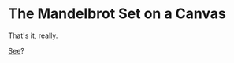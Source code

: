 The Mandelbrot Set on a Canvas
==============================

That's it, really.

[See](http://mjumbewu.github.io/mandelbrot-canvas/)?
